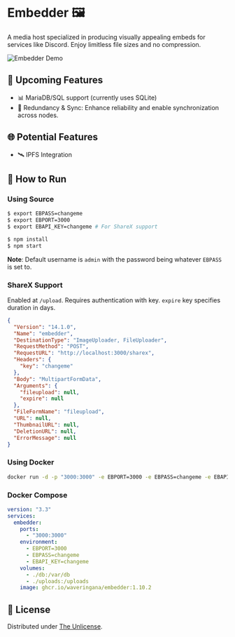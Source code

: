 # Embedder 🖼️

A media host specialized in producing visually appealing embeds for services like Discord. Enjoy limitless file sizes and no compression.

![Embedder Demo](documentation/readmegif.gif)

## 🚀 Upcoming Features

- 📊 MariaDB/SQL support (currently uses SQLite)
- 🔗 Redundancy & Sync: Enhance reliability and enable synchronization across nodes.

## 🌐 Potential Features

- 🛰️ IPFS Integration

## 🔧 How to Run

### Using Source

```bash
$ export EBPASS=changeme
$ export EBPORT=3000
$ export EBAPI_KEY=changeme # For ShareX support

$ npm install
$ npm start
```

**Note**: Default username is `admin` with the password being whatever `EBPASS` is set to.

### ShareX Support

Enabled at `/upload`. Requires authentication with key. `expire` key specifies duration in days.

```json
{
  "Version": "14.1.0",
  "Name": "embedder",
  "DestinationType": "ImageUploader, FileUploader",
  "RequestMethod": "POST",
  "RequestURL": "http://localhost:3000/sharex",
  "Headers": {
    "key": "changeme"
  },
  "Body": "MultipartFormData",
  "Arguments": {
    "fileupload": null,
    "expire": null
  },
  "FileFormName": "fileupload",
  "URL": null,
  "ThumbnailURL": null,
  "DeletionURL": null,
  "ErrorMessage": null
}
```

### Using Docker

```bash
docker run -d -p "3000:3000" -e EBPORT=3000 -e EBPASS=changeme -e EBAPI_KEY=changeme ghcr.io/waveringana/embedder:1.10.2
```

### Docker Compose

```yaml
version: "3.3"
services:
  embedder:
    ports:
      - "3000:3000"
    environment:
      - EBPORT=3000
      - EBPASS=changeme
      - EBAPI_KEY=changeme
    volumes:
      - ./db:/var/db
      - ./uploads:/uploads
    image: ghcr.io/waveringana/embedder:1.10.2
```

## 📜 License

Distributed under [The Unlicense](https://opensource.org/licenses/unlicense).
